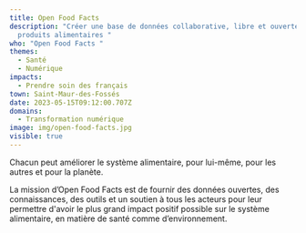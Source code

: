 ```yaml
---
title: Open Food Facts
description: "Créer une base de données collaborative, libre et ouverte sur les
  produits alimentaires "
who: "Open Food Facts "
themes:
  - Santé
  - Numérique
impacts:
  - Prendre soin des français
town: Saint-Maur-des-Fossés
date: 2023-05-15T09:12:00.707Z
domains:
  - Transformation numérique
image: img/open-food-facts.jpg
visible: true
---
```

Chacun peut améliorer le système alimentaire, pour lui-même, pour les autres et pour la planète.

La mission d’Open Food Facts est de fournir des données ouvertes, des connaissances, des outils et un soutien à tous les acteurs pour leur permettre d'avoir le plus grand impact positif possible sur le système alimentaire, en matière de santé comme d’environnement.